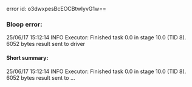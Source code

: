 error id: o3dwxpesBcEOCBtwIyvG1w==
### Bloop error:

25/06/17 15:12:14 INFO Executor: Finished task 0.0 in stage 10.0 (TID 8). 6052 bytes result sent to driver
#### Short summary: 

25/06/17 15:12:14 INFO Executor: Finished task 0.0 in stage 10.0 (TID 8). 6052 bytes result sent to ...